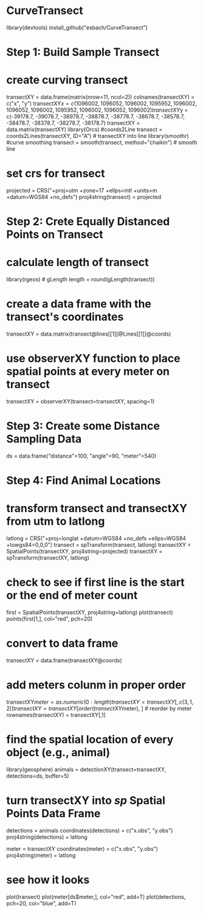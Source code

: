 # CurveTransect

library(devtools)
install_github("esbach/CurveTransect")

# Step 1: Build Sample Transect

# create curving transect
transectXY = data.frame(matrix(nrow=11, ncol=2))
colnames(transectXY) = c("x", "y")
transectXY$x = c(1096002, 1096052, 1096002, 1095952, 1096002, 1096052, 1096002, 1095952, 1096002, 1096052, 1096002)
transectXY$y = c(-39178.7, -39078.7, -38978.7, -38878.7, -38778.7, -38678.7, -38578.7, -38478.7, -38378.7, -38278.7, -38178.7)
transectXY = data.matrix(transectXY)
library(Orcs) #coords2Line
transect = coords2Lines(transectXY, ID="A") # transectXY into line
library(smoothr) #curve smoothing
transect = smooth(transect, method="chaikin") # smooth line

# set crs for transect
projected = CRS("+proj=utm +zone=17 +ellps=intl +units=m +datum=WGS84 +no_defs")
proj4string(transect) = projected

# Step 2: Crete Equally Distanced Points on Transect

# calculate length of transect
library(rgeos) # gLength
length = round(gLength(transect))

# create a data frame with the transect's coordinates
transectXY = data.matrix(transect@lines[[1]]@Lines[[1]]@coords)

# use observerXY function to place spatial points at every meter on transect
transectXY = observerXY(transect=transectXY, spacing=1)

# Step 3: Create some Distance Sampling Data

ds = data.frame("distance"=100, "angle"=90, "meter"=540)

# Step 4: Find Animal Locations

# transform transect and transectXY from utm to latlong
latlong = CRS("+proj=longlat +datum=WGS84 +no_defs +ellps=WGS84 +towgs84=0,0,0")
transect = spTransform(transect, latlong)
transectXY = SpatialPoints(transectXY, proj4string=projected)
transectXY = spTransform(transectXY, latlong)

# check to see if first line is the start or the end of meter count
first = SpatialPoints(transectXY, proj4string=latlong)
plot(transect)
points(first[1,], col="red", pch=20)

# convert to data frame
transectXY = data.frame(transectXY@coords)

# add meters colunm in proper order
transectXY$meter = as.numeric(0:length)
transectXY = transectXY[,c(3, 1, 2)]
transectXY = transectXY[order(transectXY$meter), ] # reorder by meter
rownames(transectXY) = transectXY[,1]

# find the spatial location of every object (e.g., animal) 
library(geosphere)
animals = detectionXY(transect=transectXY, detections=ds, buffer=5) 

# turn transectXY into *sp* Spatial Points Data Frame
detections = animals
coordinates(detections) = c("x.obs", "y.obs") 
proj4string(detections) = latlong

meter = transectXY
coordinates(meter) = c("x.obs", "y.obs") 
proj4string(meter) = latlong

# see how it looks
plot(transect)
plot(meter[ds$meter,], col="red", add=T)
plot(detections, pch=20, col="blue", add=T)
